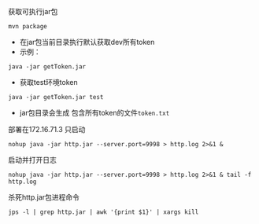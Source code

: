获取可执行jar包  
```shell script
mvn package
```
* 在jar包当前目录执行默认获取dev所有token  
* 示例：  
```shell script
java -jar getToken.jar
```  
* 获取test环境token 
```shell script
java -jar getToken.jar test
```
* jar包目录会生成 包含所有token的文件`token.txt` 

部署在172.16.71.3 
只启动  
```shell script
nohup java -jar http.jar --server.port=9998 > http.log 2>&1 &
``` 
启动并打开日志  
```shell script
nohup java -jar http.jar --server.port=9998 > http.log 2>&1 & tail -f http.log
``` 

杀死http.jar包进程命令  
```shell script
jps -l | grep http.jar | awk '{print $1}' | xargs kill
```
